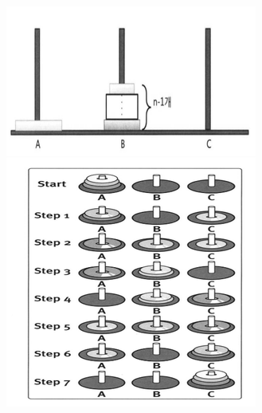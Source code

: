 
<img src="/images/170718_hanoi_4.png" width="500" height="300" />
<img src="/images/170718_hanoi_2.png" width="500" height="500" />
